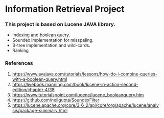 # Information Retrieval Project

### This project is based on Lucene JAVA library.

- Indexing and boolean query.
- Soundex implementation for misspeling.
- B-tree implementation and wild-cards.
- Ranking

### References

1. https://www.avajava.com/tutorials/lessons/how-do-i-combine-queries-with-a-boolean-query.html
2. https://livebook.manning.com/book/lucene-in-action-second-edition/chapter-4/38
3. https://www.tutorialspoint.com/lucene/lucene_booleanquery.htm
4. https://github.com/neilgupta/SoundexFilter
5. https://lucene.apache.org/core/3_6_2/api/core/org/apache/lucene/analysis/package-summary.html
